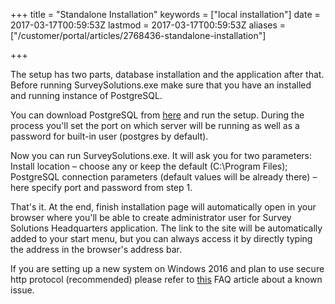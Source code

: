 +++
title = "Standalone Installation"
keywords = ["local installation"]
date = 2017-03-17T00:59:53Z
lastmod = 2017-03-17T00:59:53Z
aliases = ["/customer/portal/articles/2768436-standalone-installation"]

+++

The setup has two parts, database installation and the application after
that. <span class="underline">Before running SurveySolutions.exe</span>
make sure that you have an installed and running instance of
PostgreSQL.  
  
You can download PostgreSQL from
[here](https://www.bigsql.org/postgresql/installers.jsp) and run the
setup. During the process you'll set the port on which server will be
running as well as a password for built-in user (postgres by default).  
  
Now you can run SurveySolutions.exe. It will ask you for two
parameters:  
Install location – choose any or keep the default (C:\\Program Files);  
PostgreSQL connection parameters (default values will be already there)
– here specify port and password from step 1.  
  
That's it. At the end, finish installation page will automatically open
in your browser where you'll be able to create administrator user for
Survey Solutions Headquarters application. The link to the site will be
automatically added to your start menu, but you can always access it by
directly typing the address in the browser's address bar.  
  
If you are setting up a new system on Windows 2016 and plan to use
secure http protocol (recommended) please refer to
[this](/faq/local-installation-interviwer-app-cannot-connect-to-the-server-over-https)
FAQ article about a known issue.
